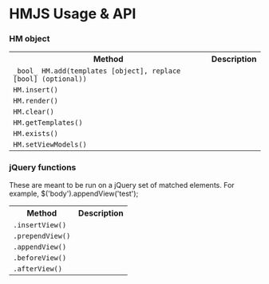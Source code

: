 # HMJS Usage & API

### HM object

<table width="100%">
<tr>
    <th>Method</th>
    <th>Description</th>
</tr>
<tr>
    <td><code>_bool_ HM.add(templates [object], replace [bool] (optional))</code></td>
    <td></td>
</tr>
<tr>
    <td><code>HM.insert()</code></td>
    <td></td>
</tr>
<tr>
    <td><code>HM.render()</code></td>
    <td></td>
</tr>
<tr>
    <td><code>HM.clear()</code></td>
    <td></td>
</tr>
<tr>
    <td><code>HM.getTemplates()</code></td>
    <td></td>
</tr>
<tr>
    <td><code>HM.exists()</code></td>
    <td></td>
</tr>
<tr>
    <td><code>HM.setViewModels()</code></td>
    <td></td>
</tr>
</table>

### jQuery functions

These are meant to be run on a jQuery set of matched elements. For example, $('body').appendView('test');

<table width="100%">
<tr>
    <th>Method</th>
    <th>Description</th>
</tr>
<tr>
    <td><code>.insertView()</code></td>
    <td></td>
</tr>
<tr>
    <td><code>.prependView()</code></td>
    <td></td>
</tr>
<tr>
    <td><code>.appendView()</code></td>
    <td></td>
</tr>
<tr>
    <td><code>.beforeView()</code></td>
    <td></td>
</tr>
<tr>
    <td><code>.afterView()</code></td>
    <td></td>
</tr>
</table>